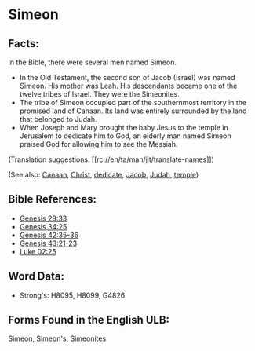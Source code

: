 # Simeon

## Facts:

In the Bible, there were several men named Simeon.

* In the Old Testament, the second son of Jacob (Israel) was named Simeon. His mother was Leah. His descendants became one of the twelve tribes of Israel. They were the Simeonites.
* The tribe of Simeon occupied part of the southernmost territory in the promised land of Canaan. Its land was entirely surrounded by the land that belonged to Judah.
* When Joseph and Mary brought the baby Jesus to the temple in Jerusalem to dedicate him to God, an elderly man named Simeon praised God for allowing him to see the Messiah.

(Translation suggestions: [[rc://en/ta/man/jit/translate-names]])

(See also: [Canaan](../names/canaan.md), [Christ](../kt/christ.md), [dedicate](../other/dedicate.md), [Jacob](../names/jacob.md), [Judah](../names/judah.md), [temple](../kt/temple.md))

## Bible References:

* [Genesis 29:33](rc://en/tn/help/gen/29/33)
* [Genesis 34:25](rc://en/tn/help/gen/34/25)
* [Genesis 42:35-36](rc://en/tn/help/gen/42/35)
* [Genesis 43:21-23](rc://en/tn/help/gen/43/21)
* [Luke 02:25](rc://en/tn/help/luk/02/25)

## Word Data:

* Strong's: H8095, H8099, G4826

## Forms Found in the English ULB:

Simeon, Simeon's, Simeonites
